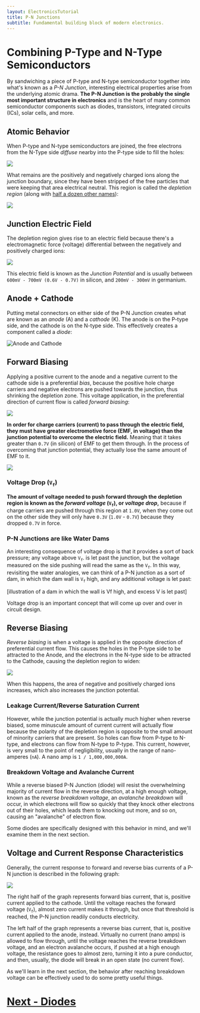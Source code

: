```yaml
---
layout: ElectronicsTutorial
title: P-N Junctions
subtitle: Fundamental building block of modern electronics.
---
```


# Combining P-Type and N-Type Semiconductors

By sandwiching a piece of P-type and N-type semiconductor together into what's known as a _P-N Junction_, interesting electrical properties arise from the underlying atomic drama. **The P-N Junction is the probably the single most important structure in electronics** and is the heart of many common semiconductor components such as diodes, transistors, integrated circuits (ICs), solar cells, and more. 

## Atomic Behavior

When P-type and N-type semiconductors are joined, the free electrons from the N-Type side _diffuse_ nearby into the P-type side to fill the holes:

![](../Support_Files/P-N_Junction_Electron_Diffusion.svg)

What remains are the positively and negatively charged ions along the junction boundary, since they have been stripped of the free particles that were keeping that area electrical neutral. This region is called the _depletion region_ (along with [half a dozen other names](https://en.wikipedia.org/wiki/Depletion_region)):

![](../Support_Files/P-N_Junction_Depletion_Region.svg)

## Junction Electric Field

The depletion region gives rise to an electric field because there's a electromagnetic force (voltage) differential between the negatively and positively charged ions:

![](../Support_Files/P-N_Junction_Electric_Field.svg)

This electric field is known as the _Junction Potential_ and is usually between `600mV - 700mV (0.6V - 0.7V)` in silicon, and `200mV - 300mV` in germanium.

## Anode + Cathode

Putting metal connectors on either side of the P-N Junction creates what are known as an _anode_ (A) and a _cathode_ (K). The anode is on the P-type side, and the cathode is on the N-type side. This effectively creates a component called a _diode_:

![Anode and Cathode](../Support_Files/Diode.svg)

## Forward Biasing

Applying a positive current to the anode and a negative current to the cathode side is a preferential _bias_, because the positive hole charge carriers and negative electrons are pushed towards the junction, thus shrinking the depletion zone. This voltage application, in the preferential direction of current flow is called _forward biasing_:

![](../Support_Files/Diode_Forward_Bias.svg)

**In order for charge carriers (current) to pass through the electric field, they must have greater electromotive force (EMF, in voltage) than the junction potential to overcome the electric field.** Meaning that it takes greater than `0.7V` (in silicon) of EMF to get them through. In the process of overcoming that junction potential, they actually lose the same amount of EMF to it. 

![](../Support_Files/Diode_Forward_Bias_Over_Vf.svg)

### Voltage Drop (`V`<sub>`f`</sub>)

**The amount of voltage needed to push forward through the depletion region is known as the _forward voltage_ (`V`<sub>`f`</sub>), or _voltage drop_,** because if charge carriers are pushed through this region at `1.0V`, when they come out on the other side they will only have `0.3V` (`1.0V` - `0.7V`) because they dropped `0.7V` in force.

### P-N Junctions are like Water Dams

An interesting consequence of voltage drop is that it provides a sort of back pressure; any voltage above `V`<sub>`f`</sub>. is let past the junction, but the voltage measured on the side pushing will read the same as the `V`<sub>`f`</sub>. In this way, revisiting the water analogies, we can think of a P-N junction as a sort of dam, in which the dam wall is `V`<sub>`f`</sub> high, and any additional voltage is let past:

[illustration of a dam in which the wall is Vf high, and excess V is let past]

Voltage drop is an important concept that will come up over and over in circuit design.

## Reverse Biasing

_Reverse biasing_ is when a voltage is applied in the opposite direction of preferential current flow. This causes the holes in the P-type side to be attracted to the Anode, and the electrons in the N-type side to be attracted to the Cathode, causing the depletion region to widen:

![](../Support_Files/Diode_Reverse_Bias.svg)

When this happens, the area of negative and positively charged ions increases, which also increases the junction potential.

### Leakage Current/Reverse Saturation Current

However, while the junction potential is actually much higher when reverse biased, some minuscule amount of current current will actually flow because the polarity of the depletion region is opposite to the small amount of minority carriers that are present. So holes can flow from P-type to N-type, and electrons can flow from N-type to P-type. This current, however, is very small to the point of negligibility, usually in the range of nano-amperes (`nA`). A nano amp is `1 / 1,000,000,000A`.

### Breakdown Voltage and Avalanche Current

While a reverse biased P-N Junction (diode) will resist the overwhelming majority of current flow in the reverse direction, at a high enough voltage, known as the _reverse breakdown voltage_, an _avalanche breakdown_ will occur, in which electrons will flow so quickly that they knock other electrons out of their holes, which leads them to knocking out more, and so on, causing an "avalanche" of electron flow.

Some diodes are specifically designed with this behavior in mind, and we'll examine them in the next section.

## Voltage and Current Response Characteristics

Generally, the current response to forward and reverse bias currents of a P-N junction is described in the following graph:

![](../Support_Files/Diode_Behavior.svg)

The right half of the graph represents forward bias current, that is, positive current applied to the cathode. Until the voltage reaches the forward voltage (`V`<sub>`f`</sub>), almost zero current makes it through, but once that threshold is reached, the P-N junction readily conducts electricity.

The left half of the graph represents a reverse bias current, that is, positive current applied to the anode, instead. Virtually no current (nano amps) is allowed to flow through, until the voltage reaches the reverse breakdown voltage, and an electron avalanche occurs, if pushed at a high enough voltage, the resistance goes to almost zero, turning it into a pure conductor, and then, usually, the diode will break in an open state (no current flow).

As we'll learn in the next section, the behavior after reaching breakdown voltage can be effectively used to do some pretty useful things.

# [Next - Diodes](../Diodes)
